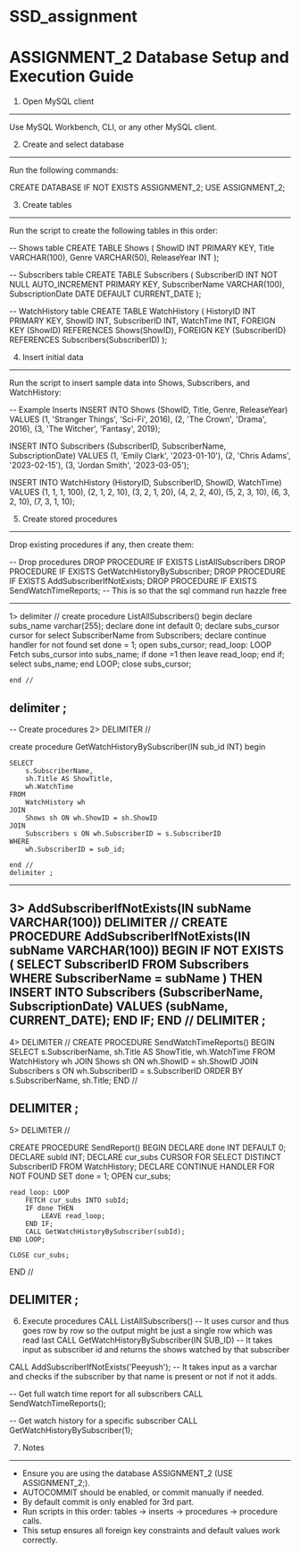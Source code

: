# SSD_assignment
ASSIGNMENT_2 Database Setup and Execution Guide
================================================

1. Open MySQL client
--------------------
Use MySQL Workbench, CLI, or any other MySQL client.

2. Create and select database
------------------------------
Run the following commands:

CREATE DATABASE IF NOT EXISTS ASSIGNMENT_2;
USE ASSIGNMENT_2;

3. Create tables
----------------
Run the script to create the following tables in this order:

-- Shows table
CREATE TABLE Shows (
    ShowID INT PRIMARY KEY,
    Title VARCHAR(100),
    Genre VARCHAR(50),
    ReleaseYear INT
);

-- Subscribers table
CREATE TABLE Subscribers (
    SubscriberID INT NOT NULL AUTO_INCREMENT PRIMARY KEY,
    SubscriberName VARCHAR(100),
    SubscriptionDate DATE DEFAULT CURRENT_DATE
);

-- WatchHistory table
CREATE TABLE WatchHistory (
    HistoryID INT PRIMARY KEY,
    ShowID INT,
    SubscriberID INT,
    WatchTime INT,
    FOREIGN KEY (ShowID) REFERENCES Shows(ShowID),
    FOREIGN KEY (SubscriberID) REFERENCES Subscribers(SubscriberID)
);

4. Insert initial data
----------------------
Run the script to insert sample data into Shows, Subscribers, and WatchHistory:

-- Example Inserts
INSERT INTO Shows (ShowID, Title, Genre, ReleaseYear) VALUES
(1, 'Stranger Things', 'Sci-Fi', 2016),
(2, 'The Crown', 'Drama', 2016),
(3, 'The Witcher', 'Fantasy', 2019);

INSERT INTO Subscribers (SubscriberID, SubscriberName, SubscriptionDate) VALUES
(1, 'Emily Clark', '2023-01-10'),
(2, 'Chris Adams', '2023-02-15'),
(3, 'Jordan Smith', '2023-03-05');

INSERT INTO WatchHistory (HistoryID, SubscriberID, ShowID, WatchTime) VALUES
(1, 1, 1, 100),
(2, 1, 2, 10),
(3, 2, 1, 20),
(4, 2, 2, 40),
(5, 2, 3, 10),
(6, 3, 2, 10),
(7, 3, 1, 10);

5. Create stored procedures
---------------------------
Drop existing procedures if any, then create them:

-- Drop procedures
DROP PROCEDURE IF EXISTS ListAllSubscribers
DROP PROCEDURE IF EXISTS GetWatchHistoryBySubscriber;
DROP PROCEDURE IF EXISTS AddSubscriberIfNotExists;
DROP PROCEDURE IF EXISTS SendWatchTimeReports;
-- This is so that the sql command run hazzle free

----------------------------------------------------------------------------------------
1>
delimiter // 
create procedure ListAllSubscribers()
	begin
    declare subs_name varchar(255);
    declare done int default 0;
    declare subs_cursor cursor for 
    select SubscriberName from Subscribers; 
	declare continue handler for not found set done = 1;
    open subs_cursor;
read_loop: LOOP
		Fetch subs_cursor into subs_name;
		if done =1 then leave read_loop;
        end if;
        select subs_name;
	end LOOP;
    close subs_cursor;
       
    end //
delimiter ;
--------------------------------------------------------------------------------
-- Create procedures
2>
DELIMITER //

create procedure GetWatchHistoryBySubscriber(IN sub_id INT)
	begin

	SELECT 
        s.SubscriberName,
        sh.Title AS ShowTitle,
        wh.WatchTime
    FROM 
        WatchHistory wh
    JOIN 
        Shows sh ON wh.ShowID = sh.ShowID
    JOIN 
        Subscribers s ON wh.SubscriberID = s.SubscriberID
    WHERE 
        wh.SubscriberID = sub_id; 
	        
    end //
    delimiter ;

---------------------------------------------------------------------------------

3> AddSubscriberIfNotExists(IN subName VARCHAR(100))
DELIMITER //
CREATE PROCEDURE AddSubscriberIfNotExists(IN subName VARCHAR(100))
BEGIN
    IF NOT EXISTS (
        SELECT SubscriberID
        FROM Subscribers
        WHERE SubscriberName = subName
    ) THEN
        INSERT INTO Subscribers (SubscriberName, SubscriptionDate)
        VALUES (subName, CURRENT_DATE);
    END IF;
END //
DELIMITER ;
------------------------------------------------------------------------------------
4>
DELIMITER //
CREATE PROCEDURE SendWatchTimeReports()
BEGIN
    SELECT 
        s.SubscriberName,
        sh.Title AS ShowTitle,
        wh.WatchTime
    FROM 
        WatchHistory wh
    JOIN 
        Shows sh ON wh.ShowID = sh.ShowID
    JOIN 
        Subscribers s ON wh.SubscriberID = s.SubscriberID
    ORDER BY 
        s.SubscriberName, sh.Title;
END //

DELIMITER ;
-----------------------------------------------------------------------------------
5>
DELIMITER //

CREATE PROCEDURE SendReport()
BEGIN
    DECLARE done INT DEFAULT 0;
    DECLARE subId INT;
    DECLARE cur_subs CURSOR FOR
        SELECT DISTINCT SubscriberID
        FROM WatchHistory;
    DECLARE CONTINUE HANDLER FOR NOT FOUND SET done = 1;
    OPEN cur_subs;

    read_loop: LOOP
        FETCH cur_subs INTO subId;
        IF done THEN
            LEAVE read_loop;
        END IF;
        CALL GetWatchHistoryBySubscriber(subId);
    END LOOP;

    CLOSE cur_subs;
END //

DELIMITER ;
---------------------------------------------------------------------------------------
6. Execute procedures
CALL ListAllSubscribers()
-- It uses cursor and thus goes row by row so the output might be
   just a single row which was read last
CALL GetWatchHistoryBySubscriber(IN SUB_ID)
-- It takes input as subscriber id and returns the shows watched by 
   that subscriber

CALL AddSubscriberIfNotExists('Peeyush');
-- It takes input as a varchar and checks if the subscriber by that
   name is present or not if not it adds.

-- Get full watch time report for all subscribers
CALL SendWatchTimeReports();

-- Get watch history for a specific subscriber
CALL GetWatchHistoryBySubscriber(1);



7. Notes
--------
- Ensure you are using the database ASSIGNMENT_2 (USE ASSIGNMENT_2;).  
- AUTOCOMMIT should be enabled, or commit manually if needed.  
- By default commit is only enabled for 3rd part.
- Run scripts in this order: tables → inserts → procedures → procedure calls.  
- This setup ensures all foreign key constraints and default values work correctly.
